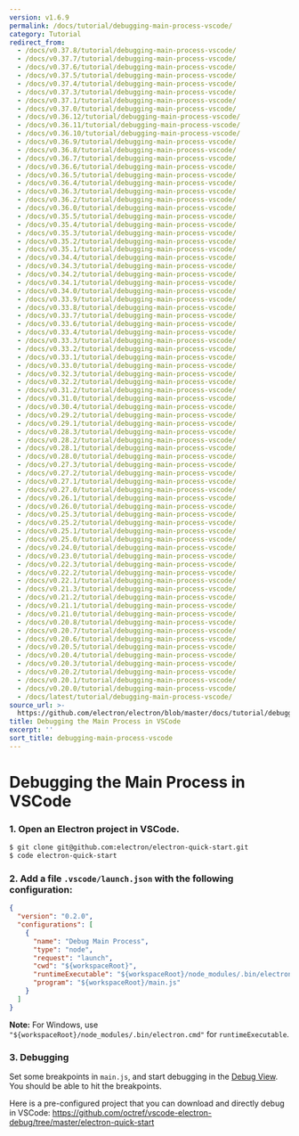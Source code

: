```yaml
---
version: v1.6.9
permalink: /docs/tutorial/debugging-main-process-vscode/
category: Tutorial
redirect_from:
  - /docs/v0.37.8/tutorial/debugging-main-process-vscode/
  - /docs/v0.37.7/tutorial/debugging-main-process-vscode/
  - /docs/v0.37.6/tutorial/debugging-main-process-vscode/
  - /docs/v0.37.5/tutorial/debugging-main-process-vscode/
  - /docs/v0.37.4/tutorial/debugging-main-process-vscode/
  - /docs/v0.37.3/tutorial/debugging-main-process-vscode/
  - /docs/v0.37.1/tutorial/debugging-main-process-vscode/
  - /docs/v0.37.0/tutorial/debugging-main-process-vscode/
  - /docs/v0.36.12/tutorial/debugging-main-process-vscode/
  - /docs/v0.36.11/tutorial/debugging-main-process-vscode/
  - /docs/v0.36.10/tutorial/debugging-main-process-vscode/
  - /docs/v0.36.9/tutorial/debugging-main-process-vscode/
  - /docs/v0.36.8/tutorial/debugging-main-process-vscode/
  - /docs/v0.36.7/tutorial/debugging-main-process-vscode/
  - /docs/v0.36.6/tutorial/debugging-main-process-vscode/
  - /docs/v0.36.5/tutorial/debugging-main-process-vscode/
  - /docs/v0.36.4/tutorial/debugging-main-process-vscode/
  - /docs/v0.36.3/tutorial/debugging-main-process-vscode/
  - /docs/v0.36.2/tutorial/debugging-main-process-vscode/
  - /docs/v0.36.0/tutorial/debugging-main-process-vscode/
  - /docs/v0.35.5/tutorial/debugging-main-process-vscode/
  - /docs/v0.35.4/tutorial/debugging-main-process-vscode/
  - /docs/v0.35.3/tutorial/debugging-main-process-vscode/
  - /docs/v0.35.2/tutorial/debugging-main-process-vscode/
  - /docs/v0.35.1/tutorial/debugging-main-process-vscode/
  - /docs/v0.34.4/tutorial/debugging-main-process-vscode/
  - /docs/v0.34.3/tutorial/debugging-main-process-vscode/
  - /docs/v0.34.2/tutorial/debugging-main-process-vscode/
  - /docs/v0.34.1/tutorial/debugging-main-process-vscode/
  - /docs/v0.34.0/tutorial/debugging-main-process-vscode/
  - /docs/v0.33.9/tutorial/debugging-main-process-vscode/
  - /docs/v0.33.8/tutorial/debugging-main-process-vscode/
  - /docs/v0.33.7/tutorial/debugging-main-process-vscode/
  - /docs/v0.33.6/tutorial/debugging-main-process-vscode/
  - /docs/v0.33.4/tutorial/debugging-main-process-vscode/
  - /docs/v0.33.3/tutorial/debugging-main-process-vscode/
  - /docs/v0.33.2/tutorial/debugging-main-process-vscode/
  - /docs/v0.33.1/tutorial/debugging-main-process-vscode/
  - /docs/v0.33.0/tutorial/debugging-main-process-vscode/
  - /docs/v0.32.3/tutorial/debugging-main-process-vscode/
  - /docs/v0.32.2/tutorial/debugging-main-process-vscode/
  - /docs/v0.31.2/tutorial/debugging-main-process-vscode/
  - /docs/v0.31.0/tutorial/debugging-main-process-vscode/
  - /docs/v0.30.4/tutorial/debugging-main-process-vscode/
  - /docs/v0.29.2/tutorial/debugging-main-process-vscode/
  - /docs/v0.29.1/tutorial/debugging-main-process-vscode/
  - /docs/v0.28.3/tutorial/debugging-main-process-vscode/
  - /docs/v0.28.2/tutorial/debugging-main-process-vscode/
  - /docs/v0.28.1/tutorial/debugging-main-process-vscode/
  - /docs/v0.28.0/tutorial/debugging-main-process-vscode/
  - /docs/v0.27.3/tutorial/debugging-main-process-vscode/
  - /docs/v0.27.2/tutorial/debugging-main-process-vscode/
  - /docs/v0.27.1/tutorial/debugging-main-process-vscode/
  - /docs/v0.27.0/tutorial/debugging-main-process-vscode/
  - /docs/v0.26.1/tutorial/debugging-main-process-vscode/
  - /docs/v0.26.0/tutorial/debugging-main-process-vscode/
  - /docs/v0.25.3/tutorial/debugging-main-process-vscode/
  - /docs/v0.25.2/tutorial/debugging-main-process-vscode/
  - /docs/v0.25.1/tutorial/debugging-main-process-vscode/
  - /docs/v0.25.0/tutorial/debugging-main-process-vscode/
  - /docs/v0.24.0/tutorial/debugging-main-process-vscode/
  - /docs/v0.23.0/tutorial/debugging-main-process-vscode/
  - /docs/v0.22.3/tutorial/debugging-main-process-vscode/
  - /docs/v0.22.2/tutorial/debugging-main-process-vscode/
  - /docs/v0.22.1/tutorial/debugging-main-process-vscode/
  - /docs/v0.21.3/tutorial/debugging-main-process-vscode/
  - /docs/v0.21.2/tutorial/debugging-main-process-vscode/
  - /docs/v0.21.1/tutorial/debugging-main-process-vscode/
  - /docs/v0.21.0/tutorial/debugging-main-process-vscode/
  - /docs/v0.20.8/tutorial/debugging-main-process-vscode/
  - /docs/v0.20.7/tutorial/debugging-main-process-vscode/
  - /docs/v0.20.6/tutorial/debugging-main-process-vscode/
  - /docs/v0.20.5/tutorial/debugging-main-process-vscode/
  - /docs/v0.20.4/tutorial/debugging-main-process-vscode/
  - /docs/v0.20.3/tutorial/debugging-main-process-vscode/
  - /docs/v0.20.2/tutorial/debugging-main-process-vscode/
  - /docs/v0.20.1/tutorial/debugging-main-process-vscode/
  - /docs/v0.20.0/tutorial/debugging-main-process-vscode/
  - /docs/latest/tutorial/debugging-main-process-vscode/
source_url: >-
  https://github.com/electron/electron/blob/master/docs/tutorial/debugging-main-process-vscode.md
title: Debugging the Main Process in VSCode
excerpt: ''
sort_title: debugging-main-process-vscode
---
```




<!--


                                      ::::
                                    :o+//+o:
                                    +o    oo-
                                    :o+//oo/+o/
                                      -::-   -oo:
                                               /s/
                      -::::::::-                :s/  :::--
                  :+oo+////////+:        -:/+oo/ :s:-///++oo+:
                /o+:                -/+oo+/:-     +o-      -:+o:
               /s:              -:+o+/:           -o+         :s/
              -s/            -/oo/:                /s-         +s-
              -s/         -/oo/-                   -s/         /s-
               oo       :+o/-                       oo         oo
               -s/    :oo/                          /s-       /s-
                :s/ :oo:              -::-          /s-      /s:
                  -+o/               /ssss/         :s:    -+o-
                 :o+--               /ssss/         :s:   :o+-
                :s/  +o:              -::-          /s-   --
               -s/    :+o/-                         /s-
               oo       -+o+-                       oo
              -s/         -/oo/-                   -s/
             -+soo+:         -/oo/:                /s-      /oooo+-
             o+   :s:           -:+o+/:-          -o+      /s:  -oo
             oo:--/s:       ::      -:+oo+/:-     -/-      /s/--:o+
              :+++/-        :s:          -:/+ooo++//////++oo//+o+:
                             /s:                --::::::--
                              /s/              /s-
                               :oo:          :oo:
                                 /oo/-    -/oo/
                                   -/+oooo+/-





                   _______  _______  _______  _______  __
                  |       ||       ||       ||       ||  |
                  |  _____||_     _||   _   ||    _  ||  |
                  | |_____   |   |  |  | |  ||   |_| ||  |
                  |_____  |  |   |  |  |_|  ||    ___||__|
                   _____| |  |   |  |       ||   |     __
                  |_______|  |___|  |_______||___|    |__|


    This file is generated automatically, so it should not be edited.

    To make changes, head over to the electron/electron repository:

    https://github.com/electron/electron/blob/master/docs/tutorial/debugging-main-process-vscode.md

    Thanks!

-->
# Debugging the Main Process in VSCode

### 1\. Open an Electron project in VSCode.

```bash
$ git clone git@github.com:electron/electron-quick-start.git
$ code electron-quick-start
```

### 2\. Add a file `.vscode/launch.json` with the following configuration:

```json
{
  "version": "0.2.0",
  "configurations": [
    {
      "name": "Debug Main Process",
      "type": "node",
      "request": "launch",
      "cwd": "${workspaceRoot}",
      "runtimeExecutable": "${workspaceRoot}/node_modules/.bin/electron",
      "program": "${workspaceRoot}/main.js"
    }
  ]
}
```

**Note:** For Windows, use `"${workspaceRoot}/node_modules/.bin/electron.cmd"` for `runtimeExecutable`.

### 3\. Debugging

Set some breakpoints in `main.js`, and start debugging in the [Debug View](https://code.visualstudio.com/docs/editor/debugging). You should be able to hit the breakpoints.

Here is a pre-configured project that you can download and directly debug in VSCode: https://github.com/octref/vscode-electron-debug/tree/master/electron-quick-start
